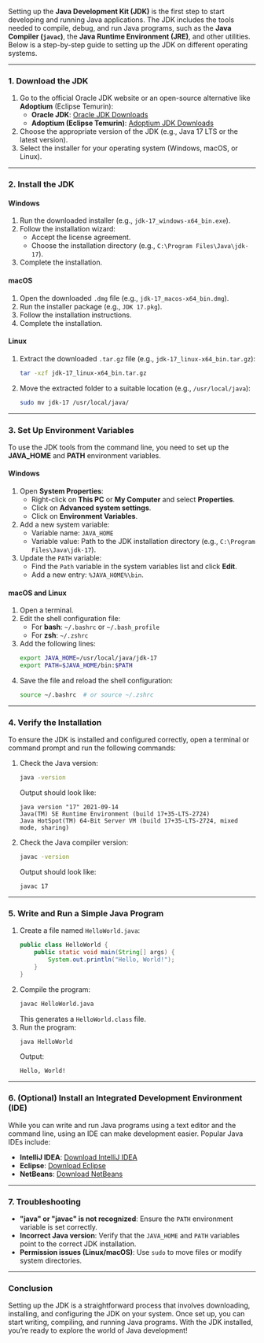 Setting up the **Java Development Kit (JDK)** is the first step to start developing and running Java applications. The JDK includes the tools needed to compile, debug, and run Java programs, such as the **Java Compiler (`javac`)**, the **Java Runtime Environment (JRE)**, and other utilities. Below is a step-by-step guide to setting up the JDK on different operating systems.

---

### **1. Download the JDK**
1. Go to the official Oracle JDK website or an open-source alternative like **Adoptium** (Eclipse Temurin):
   - **Oracle JDK**: [Oracle JDK Downloads](https://www.oracle.com/java/technologies/javase-downloads.html)
   - **Adoptium (Eclipse Temurin)**: [Adoptium JDK Downloads](https://adoptium.net/)
2. Choose the appropriate version of the JDK (e.g., Java 17 LTS or the latest version).
3. Select the installer for your operating system (Windows, macOS, or Linux).

---

### **2. Install the JDK**

#### **Windows**
1. Run the downloaded installer (e.g., `jdk-17_windows-x64_bin.exe`).
2. Follow the installation wizard:
   - Accept the license agreement.
   - Choose the installation directory (e.g., `C:\Program Files\Java\jdk-17`).
3. Complete the installation.

#### **macOS**
1. Open the downloaded `.dmg` file (e.g., `jdk-17_macos-x64_bin.dmg`).
2. Run the installer package (e.g., `JDK 17.pkg`).
3. Follow the installation instructions.
4. Complete the installation.

#### **Linux**
1. Extract the downloaded `.tar.gz` file (e.g., `jdk-17_linux-x64_bin.tar.gz`):
   ```bash
   tar -xzf jdk-17_linux-x64_bin.tar.gz
   ```
2. Move the extracted folder to a suitable location (e.g., `/usr/local/java`):
   ```bash
   sudo mv jdk-17 /usr/local/java/
   ```

---

### **3. Set Up Environment Variables**
To use the JDK tools from the command line, you need to set up the **JAVA_HOME** and **PATH** environment variables.

#### **Windows**
1. Open **System Properties**:
   - Right-click on **This PC** or **My Computer** and select **Properties**.
   - Click on **Advanced system settings**.
   - Click on **Environment Variables**.
2. Add a new system variable:
   - Variable name: `JAVA_HOME`
   - Variable value: Path to the JDK installation directory (e.g., `C:\Program Files\Java\jdk-17`).
3. Update the `PATH` variable:
   - Find the `Path` variable in the system variables list and click **Edit**.
   - Add a new entry: `%JAVA_HOME%\bin`.

#### **macOS and Linux**
1. Open a terminal.
2. Edit the shell configuration file:
   - For **bash**: `~/.bashrc` or `~/.bash_profile`
   - For **zsh**: `~/.zshrc`
3. Add the following lines:
   ```bash
   export JAVA_HOME=/usr/local/java/jdk-17
   export PATH=$JAVA_HOME/bin:$PATH
   ```
4. Save the file and reload the shell configuration:
   ```bash
   source ~/.bashrc  # or source ~/.zshrc
   ```

---

### **4. Verify the Installation**
To ensure the JDK is installed and configured correctly, open a terminal or command prompt and run the following commands:

1. Check the Java version:
   ```bash
   java -version
   ```
   Output should look like:
   ```
   java version "17" 2021-09-14
   Java(TM) SE Runtime Environment (build 17+35-LTS-2724)
   Java HotSpot(TM) 64-Bit Server VM (build 17+35-LTS-2724, mixed mode, sharing)
   ```

2. Check the Java compiler version:
   ```bash
   javac -version
   ```
   Output should look like:
   ```
   javac 17
   ```

---

### **5. Write and Run a Simple Java Program**
1. Create a file named `HelloWorld.java`:
   ```java
   public class HelloWorld {
       public static void main(String[] args) {
           System.out.println("Hello, World!");
       }
   }
   ```
2. Compile the program:
   ```bash
   javac HelloWorld.java
   ```
   This generates a `HelloWorld.class` file.
3. Run the program:
   ```bash
   java HelloWorld
   ```
   Output:
   ```
   Hello, World!
   ```

---

### **6. (Optional) Install an Integrated Development Environment (IDE)**
While you can write and run Java programs using a text editor and the command line, using an IDE can make development easier. Popular Java IDEs include:
- **IntelliJ IDEA**: [Download IntelliJ IDEA](https://www.jetbrains.com/idea/)
- **Eclipse**: [Download Eclipse](https://www.eclipse.org/downloads/)
- **NetBeans**: [Download NetBeans](https://netbeans.apache.org/)

---

### **7. Troubleshooting**
- **"java" or "javac" is not recognized**: Ensure the `PATH` environment variable is set correctly.
- **Incorrect Java version**: Verify that the `JAVA_HOME` and `PATH` variables point to the correct JDK installation.
- **Permission issues (Linux/macOS)**: Use `sudo` to move files or modify system directories.

---

### **Conclusion**
Setting up the JDK is a straightforward process that involves downloading, installing, and configuring the JDK on your system. Once set up, you can start writing, compiling, and running Java programs. With the JDK installed, you’re ready to explore the world of Java development!
